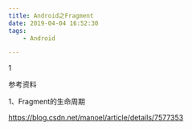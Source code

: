 ```yaml
---
title: Android之Fragment
date: 2019-04-04 16:52:30
tags:
	- Android

---
```




1



参考资料

1、Fragment的生命周期

https://blog.csdn.net/manoel/article/details/7577353

